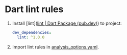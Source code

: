 # Dart lint rules

1. Install [lint]([lint | Dart Package (pub.dev)](https://pub.dev/packages/lint)) to project:

   ``` yaml
   dev_dependencies:
     lint: ^1.0.0
   ```

2. Import lint rules in [analysis_options.yaml](./analysis_options.yaml).